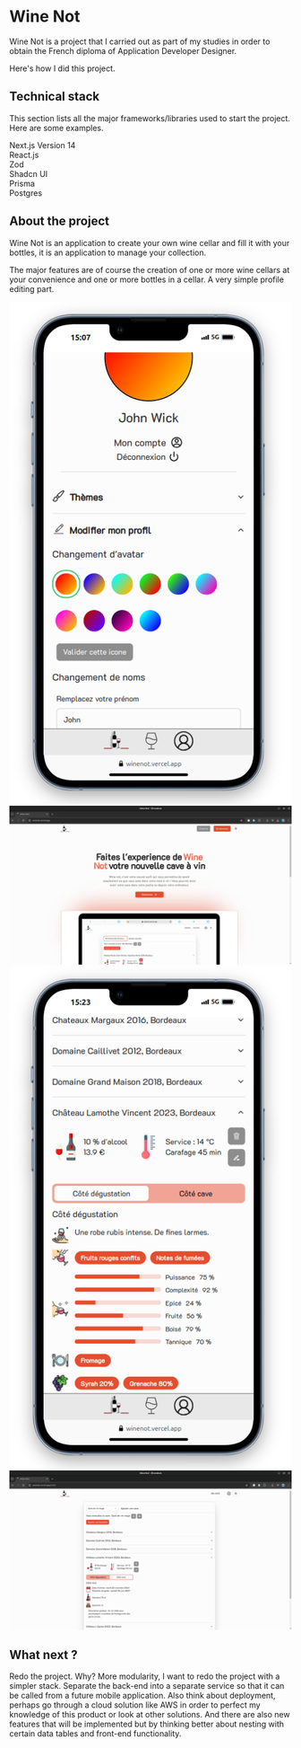 # Wine Not

Wine Not is a project that I carried out as part of my studies in order to obtain the French diploma of Application Developer Designer.

Here's how I did this project.

## Technical stack

This section lists all the major frameworks/libraries used to start the project. Here are some examples.

Next.js Version 14  
React.js  
Zod  
Shadcn UI  
Prisma  
Postgres

## About the project

Wine Not is an application to create your own wine cellar and fill it with your bottles, it is an application to manage your collection.

The major features are of course the creation of one or more wine cellars at your convenience and one or more bottles in a cellar. A very simple profile editing part.

[![Mobile Screen Shot](assets/capture-2.png)](assets/capture-2.png)
[![Laptop Screen Shot](assets/capture-1.png)](assets/capture-1.png)
[![Mobile Screen Shot](assets/capture-3.png)](assets/capture-3.png)
[![Laptop Screen Shot](assets/capture-4.png)](assets/capture-4.png)

## What next ?

Redo the project. Why? More modularity, I want to redo the project with a simpler stack. Separate the back-end into a separate service so that it can be called from a future mobile application. Also think about deployment, perhaps go through a cloud solution like AWS in order to perfect my knowledge of this product or look at other solutions. And there are also new features that will be implemented but by thinking better about nesting with certain data tables and front-end functionality.
